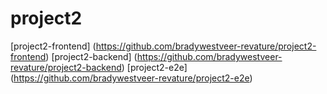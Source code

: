 # project2

[project2-frontend] (https://github.com/bradywestveer-revature/project2-frontend)
[project2-backend] (https://github.com/bradywestveer-revature/project2-backend)
[project2-e2e] (https://github.com/bradywestveer-revature/project2-e2e)
